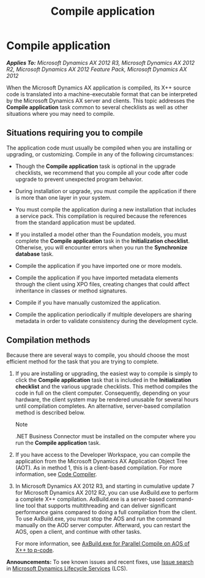 ﻿---
title: Compile application
TOCTitle: Compile application
ms:assetid: 0e8bcd9c-b497-4fce-8ec5-1ea3253aca9b
ms:mtpsurl: https://technet.microsoft.com/en-us/library/Dd309589(v=AX.60)
ms:contentKeyID: 35132542
ms.date: 06/11/2014
mtps_version: v=AX.60
f1_keywords:
- compile
- upgrade
---

# Compile application 


_**Applies To:** Microsoft Dynamics AX 2012 R3, Microsoft Dynamics AX 2012 R2, Microsoft Dynamics AX 2012 Feature Pack, Microsoft Dynamics AX 2012_

When the Microsoft Dynamics AX application is compiled, its X++ source code is translated into a machine-executable format that can be interpreted by the Microsoft Dynamics AX server and clients. This topic addresses the **Compile application** task common to several checklists as well as other situations where you may need to compile.

## Situations requiring you to compile

The application code must usually be compiled when you are installing or upgrading, or customizing. Compile in any of the following circumstances:

  - Though the **Compile application** task is optional in the upgrade checklists, we recommend that you compile all your code after code upgrade to prevent unexpected program behavior.

  - During installation or upgrade, you must compile the application if there is more than one layer in your system.

  - You must compile the application during a new installation that includes a service pack. This compilation is required because the references from the standard application must be updated.

  - If you installed a model other than the Foundation models, you must complete the **Compile application** task in the **Initialization checklist**. Otherwise, you will encounter errors when you run the **Synchronize database** task.

  - Compile the application if you have imported one or more models.

  - Compile the application if you have imported metadata elements through the client using XPO files, creating changes that could affect inheritance in classes or method signatures.

  - Compile if you have manually customized the application.

  - Compile the application periodically if multiple developers are sharing metadata in order to validate consistency during the development cycle.

## Compilation methods

Because there are several ways to compile, you should choose the most efficient method for the task that you are trying to complete.

1.  If you are installing or upgrading, the easiest way to compile is simply to click the **Compile application** task that is included in the **Initialization checklist** and the various upgrade checklists. This method compiles the code in full on the client computer. Consequently, depending on your hardware, the client system may be rendered unusable for several hours until compilation completes. An alternative, server-based compilation method is described below.
    

    > [!NOTE]
    > <P>.NET Business Connector must be installed on the computer where you run the <STRONG>Compile application</STRONG> task.</P>



2.  If you have access to the Developer Workspace, you can compile the application from the Microsoft Dynamics AX Application Object Tree (AOT). As in method 1, this is a client-based compilation. For more information, see [Code Compiler](https://technet.microsoft.com/en-us/library/aa865330\(v=ax.60\)).

3.  In Microsoft Dynamics AX 2012 R3, and starting in cumulative update 7 for Microsoft Dynamics AX 2012 R2, you can use AxBuild.exe to perform a complete X++ compilation. AxBuild.exe is a server-based command-line tool that supports multithreading and can deliver significant performance gains compared to doing a full compilation from the client. To use AxBuild.exe, you must stop the AOS and run the command manually on the AOD server computer. Afterward, you can restart the AOS, open a client, and continue with other tasks.
    
    For more information, see [AxBuild.exe for Parallel Compile on AOS of X++ to p-code](https://technet.microsoft.com/en-us/library/dn528954\(v=ax.60\)).

  
**Announcements:** To see known issues and recent fixes, use [Issue search](http://go.microsoft.com/fwlink/?linkid=389258) in [Microsoft Dynamics Lifecycle Services](http://go.microsoft.com/fwlink/?linkid=306505) (LCS).


